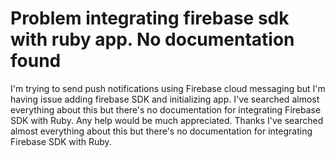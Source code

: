 
# Problem integrating firebase sdk with ruby app. No documentation found

I'm trying to send push notifications using Firebase cloud messaging but I'm having issue adding firebase SDK and initializing app. I've searched almost everything about this but there's no documentation for integrating Firebase SDK with Ruby.
Any help would be much appreciated. Thanks
I've searched almost everything about this but there's no documentation for integrating Firebase SDK with Ruby.

        